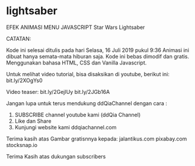 # lightsaber
EFEK ANIMASI MENU JAVASCRIPT  Star Wars Lightsaber

CATATAN:

Kode ini selesai ditulis pada hari Selasa, 16 Juli 2019 pukul 9:36
Animasi ini dibuat hanya semata-mata hiburan saja.
Kode ini bebas dimodif dan gratis. 
Menggunakan bahasa HTML, CSS dan Vanilla Javascript.

Untuk melihat video tutorial, bisa disaksikan di youtube, berikut ini:
bit.ly/2XOgYs0

Video teaser:
bit.ly/2GejIUy
bit.ly/2JGb16A

Jangan lupa untuk terus mendukung ddQiaChannel dengan cara :
1. SUBSCRIBE channel youtube kami (ddQia Channel)
2. Like dan Share
3. Kunjungi website kami ddqiachannel.com

Terima kasih atas Gambar gratisnnya kepada:
jalantikus.com
pixabay.com
stocksnap.io

Terima Kasih atas dukungan subscribers
